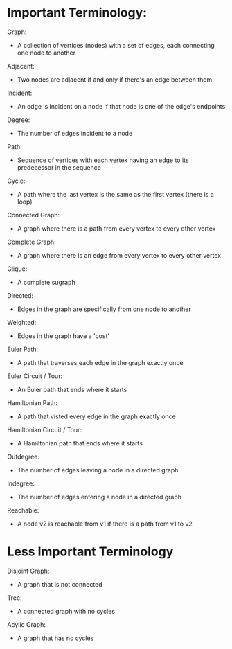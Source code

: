 # Important Terminology:

Graph:
- A collection of vertices (nodes) with a set of edges, each connecting one node to another

Adjacent:
- Two nodes are adjacent if and only if there's an edge between them

Incident:
- An edge is incident on a node if that node is one of the edge's endpoints

Degree:
- The number of edges incident to a node

Path:
- Sequence of vertices with each vertex having an edge to its predecessor in the sequence

Cycle:
- A path where the last vertex is the same as the first vertex (there is a loop)

Connected Graph:
- A graph where there is a path from every vertex to every other vertex

Complete Graph:
- A graph where there is an edge from every vertex to every other vertex

Clique:
- A complete sugraph

Directed:
- Edges in the graph are specifically from one node to another

Weighted:
- Edges in the graph have a 'cost'

Euler Path:
- A path that traverses each edge in the graph exactly once

Euler Circuit / Tour:
- An Euler path that ends where it starts

Hamiltonian Path:
- A path that visted every edge in the graph exactly once

Hamiltonian Circuit / Tour:
- A Hamiltonian path that ends where it starts

Outdegree:
- The number of edges leaving a node in a directed graph

Indegree:
- The number of edges entering a node in a directed graph

Reachable:
- A node v2 is reachable from v1 if there is a path from v1 to v2

# Less Important Terminology

Disjoint Graph:
- A graph that is not connected

Tree:
- A connected graph with no cycles

Acylic Graph:
- A graph that has no cycles
